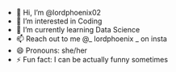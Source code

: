 - 👋 Hi, I’m @lordphoenix02
- 👀 I’m interested in Coding
- 🌱 I’m currently learning Data Science
- 📫 Reach out to me @_ lordphoenix _ on insta
- 😄 Pronouns: she/her
- ⚡ Fun fact: I can be actually funny sometimes

<!---
lordphoenix02/lordphoenix02 is a ✨ special ✨ repository because its `README.md` (this file) appears on your GitHub profile.
You can click the Preview link to take a look at your changes.
--->

